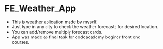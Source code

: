 # FE_Weather_App

- This is weather aplication made by myself.
- Just type in any city to check the weather forecasts for desired location.
- You can add/remove multiply forecast cards.
- App was made as final task for codeacademy beginer front end courses.

